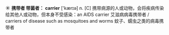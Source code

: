 ☀ <span class="category">**携带者 带菌者：**</span>
<span class="vocabulary">**carrier**</span> ['kærɪə] 
<span class="definition">n. [C] 携带病源的人或动物，会将疾病传染给其他人或动物，但本身不受感染：</span>an AIDS carrier 艾滋病病毒携带者 / carriers of disease such as mosquitoes and worms 蚊子、蠕虫之类的病毒携带者
